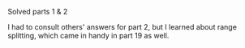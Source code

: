Solved parts 1 & 2

I had to consult others' answers for part 2, but I learned about range splitting, which came in handy in part 19 as well.